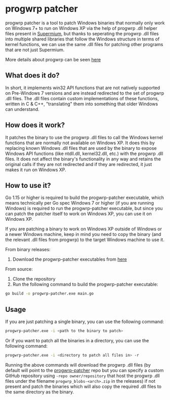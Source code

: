 # progwrp patcher

progwrp patcher is a tool to patch Windows binaries that normally only work on Windows 7+ to run on Windows XP via the help of progwrp .dll helper files present in [Supermium](https://github.com/win32ss/supermium), but thanks to seperating the progwrp .dll files into multiple shared libraries that follow the Windows structure in terms of kernel functions, we can use the same .dll files for patching other programs that are not just Supermium.

More details about progwrp can be seen [here](https://github.com/Alex313031/thorium-legacy/tree/main/patches/progwrp)

## What does it do?

In short, it implements win32 API functions that are not natively supported on Pre-Windows 7 versions and are instead redirected to the set of progwrp .dll files. The .dll files contain custom implementations of these functions, written in C & C++, "translating" them into something that older Windows can understand.

## How does it work?

It patches the binary to use the progwrp .dll files to call the Windows kernel functions that are normally not available on Windows XP. It does this by replacing known Windows .dll files that are used by the binary to expose Windows API functions (like ntdll.dll, kernel32.dll, etc.) with the progwrp .dll files. It does not affect the binary's functionality in any way and retains the original calls if they are not redirected and if they are redirected, it just makes it run on Windows XP.

## How to use it?

Go 1.15 or higher is required to build the progwrp-patcher executable, which means technically per Go spec Windows 7 or higher (if you are running Windows) is required to run the progwrp-patcher executable, but since you can patch the patcher itself to work on Windows XP, you can use it on Windows XP.

If you are patching a binary to work on Windows XP outside of Windows or a newer Windows machine, keep in mind you need to copy the binary (and the relevant .dll files from progwrp) to the target Windows machine to use it.

From binary releases:
1. Download the progwrp-patcher executables from [here](https://github.com/matu6968/progwrp-patcher/releases)

From source:

1. Clone the repository
2. Run the following command to build the progwrp-patcher executable:
```bash
go build -o progwrp-patcher.exe main.go
```

## Usage

If you are just patching a single binary, you can use the following command:
```bash
progwrp-patcher.exe -i <path to the binary to patch>
```

Or if you want to patch all the binaries in a directory, you can use the following command:
```bash
progwrp-patcher.exe -i <directory to patch all files in> -r
```
Running the above commands will download the progwrp .dll files (by default will point to the [progwrp-patcher](https://github.com/matu6968/progwrp-patcher) repo but you can specify a custom GitHub repository using `-repo owner/repository` that host the progwrp .dll files under the filename `progwrp_blobs-<arch>.zip` in the releases) if not present and patch the binaries which will also copy the required .dll files to the same directory as the binary.